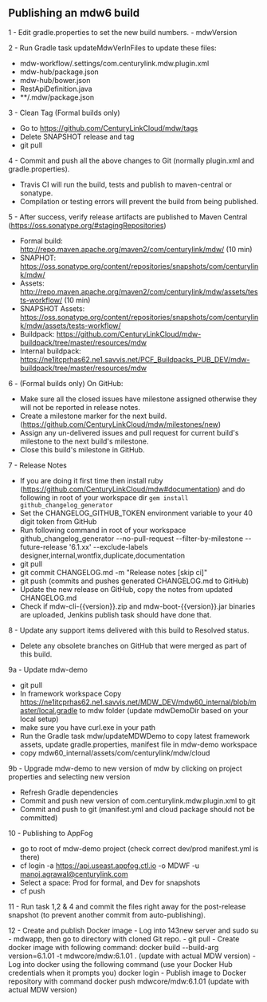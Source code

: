 ## Publishing an mdw6 build

1 - Edit gradle.properties to set the new build numbers.
    - mdwVersion
    
2 - Run Gradle task updateMdwVerInFiles to update these files: 
  - mdw-workflow/.settings/com.centurylink.mdw.plugin.xml
  - mdw-hub/package.json
  - mdw-hub/bower.json
  - RestApiDefinition.java
  - **/.mdw/package.json

3 - Clean Tag (Formal builds only)
  - Go to https://github.com/CenturyLinkCloud/mdw/tags
  - Delete SNAPSHOT release and tag
  - git pull
        
4 - Commit and push all the above changes to Git (normally plugin.xml and gradle.properties).
  - Travis CI will run the build, tests and publish to maven-central or sonatype.
  - Compilation or testing errors will prevent the build from being published.

5 - After success, verify release artifacts are published to Maven Central (https://oss.sonatype.org/#stagingRepositories)
  - Formal build:       http://repo.maven.apache.org/maven2/com/centurylink/mdw/ (10 min)
  - SNAPHOT:            https://oss.sonatype.org/content/repositories/snapshots/com/centurylink/mdw/ 
  - Assets:             http://repo.maven.apache.org/maven2/com/centurylink/mdw/assets/tests-workflow/  (10 min)
  - SNAPSHOT Assets:             https://oss.sonatype.org/content/repositories/snapshots/com/centurylink/mdw/assets/tests-workflow/
  - Buildpack:          https://github.com/CenturyLinkCloud/mdw-buildpack/tree/master/resources/mdw
  - Internal buildpack: https://ne1itcprhas62.ne1.savvis.net/PCF_Buildpacks_PUB_DEV/mdw-buildpack/tree/master/resources/mdw

6 - (Formal builds only) On GitHub:
  - Make sure all the closed issues have milestone assigned otherwise they will not be reported in release notes.
  - Create a milestone marker for the next build. (https://github.com/CenturyLinkCloud/mdw/milestones/new)
  - Assign any un-delivered issues and pull request for current build's milestone to the next build's milestone.
  - Close this build's milestone in GitHub.
    
7 - Release Notes
  - If you are doing it first time then install ruby (https://github.com/CenturyLinkCloud/mdw#documentation) and do following in root of your workspace dir 
    `gem install github_changelog_generator`
  - Set the CHANGELOG_GITHUB_TOKEN environment variable to your 40 digit token from GitHub
  - Run following command in root of your workspace
  github_changelog_generator --no-pull-request  --filter-by-milestone --future-release '6.1.xx' --exclude-labels designer,internal,wontfix,duplicate,documentation
  - git pull
  - git commit CHANGELOG.md -m "Release notes [skip ci]" 
  - git push (commits and pushes generated CHANGELOG.md to GitHub)
  - Update the new release on GitHub, copy the notes from updated CHANGELOG.md
  - Check if mdw-cli-{{version}}.zip and mdw-boot-{{version}}.jar binaries are uploaded, Jenkins publish task should have done that.

8 - Update any support items delivered with this build to Resolved status.
  - Delete any obsolete branches on GitHub that were merged as part of this build.

9a - Update mdw-demo
  - git pull 
  - In framework workspace Copy https://ne1itcprhas62.ne1.savvis.net/MDW_DEV/mdw60_internal/blob/master/local.gradle to mdw folder (update mdwDemoDir based on your local setup) 
  - make sure you have curl.exe in your path
  - Run the Gradle task mdw/updateMDWDemo to copy latest framework assets, update gradle.properties, manifest file in mdw-demo workspace
  - copy mdw60_internal/assets/com/centurylink/mdw/cloud
   
9b - Upgrade mdw-demo to new version of mdw by clicking on project properties and selecting new version
  - Refresh Gradle dependencies
  - Commit and push new version of com.centurylink.mdw.plugin.xml to git
  - Commit and push to git (manifest.yml and cloud package should not be committed)

10 - Publishing to AppFog  
   -  go to root of mdw-demo project (check correct dev/prod manifest.yml is there)
   -  cf login -a https://api.useast.appfog.ctl.io -o MDWF -u manoj.agrawal@centurylink.com
   -  Select a space: Prod for formal, and Dev for snapshots
   -  cf push
  
11 - Run task 1,2 & 4 and commit the files right away for the post-release snapshot (to prevent another commit from auto-publishing).

12 - Create and publish Docker image
	- Log into 143new server and sudo su - mdwapp, then go to directory with cloned Git repo.
	- git pull
	- Create docker image with following command:
		docker build --build-arg version=6.1.01 -t mdwcore/mdw:6.1.01 .   (update with actual MDW version)
	- Log into docker using the following command (use your Docker Hub credentials when it prompts you)
		docker login
	- Publish image to Docker repository with command
		docker push mdwcore/mdw:6.1.01   (update with actual MDW version)
